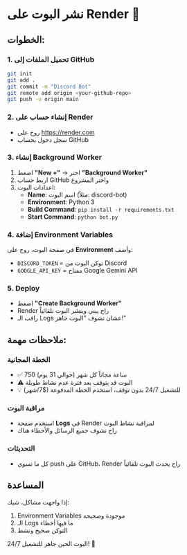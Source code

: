 # نشر البوت على Render 🚀

## الخطوات:

### 1. تحميل الملفات إلى GitHub
```bash
git init
git add .
git commit -m "Discord Bot"
git remote add origin <your-github-repo>
git push -u origin main
```

### 2. إنشاء حساب على Render
- روح على https://render.com
- سجل دخول بحساب GitHub

### 3. إنشاء Background Worker
1. اضغط **"New +"** → اختر **"Background Worker"**
2. اربط حساب GitHub واختر المشروع
3. اعدادات البوت:
   - **Name**: اسم البوت (مثلاً: discord-bot)
   - **Environment**: Python 3
   - **Build Command**: `pip install -r requirements.txt`
   - **Start Command**: `python bot.py`

### 4. إضافة Environment Variables
في صفحة البوت، روح على **Environment** وأضف:
- `DISCORD_TOKEN` = توكن البوت من Discord
- `GOOGLE_API_KEY` = مفتاح Google Gemini API

### 5. Deploy
- اضغط **"Create Background Worker"**
- Render راح يبني وينشر البوت تلقائياً
- راقب الـ Logs عشان تشوف "البوت جاهز!"

## ملاحظات مهمة:

### الخطة المجانية
- ✅ 750 ساعة مجاناً كل شهر (حوالي 31 يوم)
- ⚠️ البوت قد يتوقف بعد فترة عدم نشاط طويلة
- 💡 للتشغيل 24/7 بدون توقف، استخدم الخطة المدفوعة ($7/شهر)

### مراقبة البوت
- استخدم صفحة **Logs** في Render لمراقبة نشاط البوت
- راح تشوف جميع الرسائل والأخطاء هناك

### التحديثات
- كل ما تسوي push على GitHub، Render راح يحدث البوت تلقائياً

## المساعدة
إذا واجهت مشاكل، شيك:
1. Environment Variables موجودة وصحيحة
2. الـ Logs ما فيها أخطاء
3. التوكن صحيح ونشط

البوت الحين جاهز للتشغيل 24/7! 🎉
